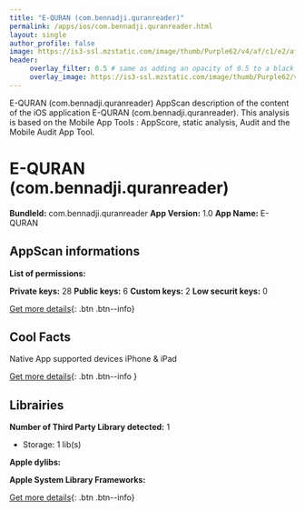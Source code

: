 ```yaml
---
title: "E-QURAN (com.bennadji.quranreader)"
permalink: /apps/ios/com.bennadji.quranreader.html
layout: single
author_profile: false
image: https://is3-ssl.mzstatic.com/image/thumb/Purple62/v4/af/c1/e2/afc1e25e-7461-df25-39b8-b2556830864c/pr_source.png/512x512bb.jpg
header: 
     overlay_filter: 0.5 # same as adding an opacity of 0.5 to a black background
     overlay_image: https://is3-ssl.mzstatic.com/image/thumb/Purple62/v4/af/c1/e2/afc1e25e-7461-df25-39b8-b2556830864c/pr_source.png/512x512bb.jpg
---
```

E-QURAN (com.bennadji.quranreader) AppScan description of the content of the iOS application E-QURAN (com.bennadji.quranreader). This analysis is based on the Mobile App Tools : AppScore, static analysis, Audit and the Mobile Audit App Tool.

# E-QURAN (com.bennadji.quranreader)

**BundleId:** com.bennadji.quranreader
**App Version:** 1.0
**App Name:** E-QURAN


## AppScan informations 

**List of permissions:** 
  
  
**Private keys:** 28
**Public keys:** 6
**Custom keys:** 2
**Low securit keys:** 0
  
[Get more details](/pricing.html){: .btn .btn--info}

## Cool Facts

Native App
supported devices iPhone & iPad
  
[Get more details](/pricing.html){: .btn .btn--info }

## Librairies 
**Number of Third Party Library detected:** 1
- Storage: 1 lib(s)


**Apple dylibs:**


**Apple System Library Frameworks:**


  
[Get more details](/pricing.html){: .btn .btn--info}

